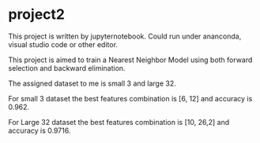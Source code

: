 # project2

This project is written by jupyternotebook. Could run under ananconda, visual studio code or other editor. 

This project is aimed to train a Nearest Neighbor Model using both forward selection and backward elimination. 

The assigned dataset to me is small 3 and large 32. 

For small 3 dataset the best features combination is [6, 12] and accuracy is 0.962. 

For Large 32 dataset the best features combination is [10, 26,2] and accuracy is 0.9716. 
